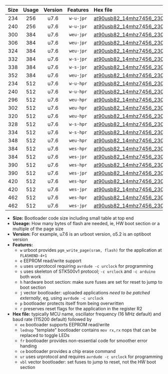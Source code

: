 |Size|Usage|Version|Features|Hex file|
|:-:|:-:|:-:|:-:|:--|
|234|256|u7.6|`w-u-jpr`|[at90usb82_14mhz7456_230400bps_ur_vbl.hex](https://raw.githubusercontent.com/stefanrueger/urboot/main/at90usb82_14mhz7456_230400bps_ur_vbl.hex)|
|240|256|u7.6|`w-u-jpr`|[at90usb82_14mhz7456_230400bps_lednop_ur_vbl.hex](https://raw.githubusercontent.com/stefanrueger/urboot/main/at90usb82_14mhz7456_230400bps_lednop_ur_vbl.hex)|
|300|384|u7.6|`weu-jpr`|[at90usb82_14mhz7456_230400bps_ee_ur_vbl.hex](https://raw.githubusercontent.com/stefanrueger/urboot/main/at90usb82_14mhz7456_230400bps_ee_ur_vbl.hex)|
|306|384|u7.6|`weu-jpr`|[at90usb82_14mhz7456_230400bps_ee_lednop_ur_vbl.hex](https://raw.githubusercontent.com/stefanrueger/urboot/main/at90usb82_14mhz7456_230400bps_ee_lednop_ur_vbl.hex)|
|324|384|u7.6|`weu-jpr`|[at90usb82_14mhz7456_230400bps_ee_lednop_fr_ur_vbl.hex](https://raw.githubusercontent.com/stefanrueger/urboot/main/at90usb82_14mhz7456_230400bps_ee_lednop_fr_ur_vbl.hex)|
|332|384|u7.6|`w-s-jpr`|[at90usb82_14mhz7456_230400bps_vbl.hex](https://raw.githubusercontent.com/stefanrueger/urboot/main/at90usb82_14mhz7456_230400bps_vbl.hex)|
|338|384|u7.6|`w-s-jpr`|[at90usb82_14mhz7456_230400bps_lednop_vbl.hex](https://raw.githubusercontent.com/stefanrueger/urboot/main/at90usb82_14mhz7456_230400bps_lednop_vbl.hex)|
|352|384|u7.6|`weu-jpr`|[at90usb82_14mhz7456_230400bps_ee_lednop_fr_ce_ur_vbl.hex](https://raw.githubusercontent.com/stefanrueger/urboot/main/at90usb82_14mhz7456_230400bps_ee_lednop_fr_ce_ur_vbl.hex)|
|234|512|u7.6|`w-u-hpr`|[at90usb82_14mhz7456_230400bps_ur.hex](https://raw.githubusercontent.com/stefanrueger/urboot/main/at90usb82_14mhz7456_230400bps_ur.hex)|
|240|512|u7.6|`w-u-hpr`|[at90usb82_14mhz7456_230400bps_lednop_ur.hex](https://raw.githubusercontent.com/stefanrueger/urboot/main/at90usb82_14mhz7456_230400bps_lednop_ur.hex)|
|296|512|u7.6|`weu-hpr`|[at90usb82_14mhz7456_230400bps_ee_ur.hex](https://raw.githubusercontent.com/stefanrueger/urboot/main/at90usb82_14mhz7456_230400bps_ee_ur.hex)|
|302|512|u7.6|`weu-hpr`|[at90usb82_14mhz7456_230400bps_ee_lednop_ur.hex](https://raw.githubusercontent.com/stefanrueger/urboot/main/at90usb82_14mhz7456_230400bps_ee_lednop_ur.hex)|
|320|512|u7.6|`weu-hpr`|[at90usb82_14mhz7456_230400bps_ee_lednop_fr_ur.hex](https://raw.githubusercontent.com/stefanrueger/urboot/main/at90usb82_14mhz7456_230400bps_ee_lednop_fr_ur.hex)|
|328|512|u7.6|`w-s-hpr`|[at90usb82_14mhz7456_230400bps.hex](https://raw.githubusercontent.com/stefanrueger/urboot/main/at90usb82_14mhz7456_230400bps.hex)|
|334|512|u7.6|`w-s-hpr`|[at90usb82_14mhz7456_230400bps_lednop.hex](https://raw.githubusercontent.com/stefanrueger/urboot/main/at90usb82_14mhz7456_230400bps_lednop.hex)|
|348|512|u7.6|`weu-hpr`|[at90usb82_14mhz7456_230400bps_ee_lednop_fr_ce_ur.hex](https://raw.githubusercontent.com/stefanrueger/urboot/main/at90usb82_14mhz7456_230400bps_ee_lednop_fr_ce_ur.hex)|
|384|512|u7.6|`wes-hpr`|[at90usb82_14mhz7456_230400bps_ee.hex](https://raw.githubusercontent.com/stefanrueger/urboot/main/at90usb82_14mhz7456_230400bps_ee.hex)|
|384|512|u7.6|`wes-jpr`|[at90usb82_14mhz7456_230400bps_ee_vbl.hex](https://raw.githubusercontent.com/stefanrueger/urboot/main/at90usb82_14mhz7456_230400bps_ee_vbl.hex)|
|390|512|u7.6|`wes-hpr`|[at90usb82_14mhz7456_230400bps_ee_lednop.hex](https://raw.githubusercontent.com/stefanrueger/urboot/main/at90usb82_14mhz7456_230400bps_ee_lednop.hex)|
|390|512|u7.6|`wes-jpr`|[at90usb82_14mhz7456_230400bps_ee_lednop_vbl.hex](https://raw.githubusercontent.com/stefanrueger/urboot/main/at90usb82_14mhz7456_230400bps_ee_lednop_vbl.hex)|
|420|512|u7.6|`wes-hpr`|[at90usb82_14mhz7456_230400bps_ee_lednop_fr.hex](https://raw.githubusercontent.com/stefanrueger/urboot/main/at90usb82_14mhz7456_230400bps_ee_lednop_fr.hex)|
|420|512|u7.6|`wes-jpr`|[at90usb82_14mhz7456_230400bps_ee_lednop_fr_vbl.hex](https://raw.githubusercontent.com/stefanrueger/urboot/main/at90usb82_14mhz7456_230400bps_ee_lednop_fr_vbl.hex)|
|462|512|u7.6|`wes-hpr`|[at90usb82_14mhz7456_230400bps_ee_lednop_fr_ce.hex](https://raw.githubusercontent.com/stefanrueger/urboot/main/at90usb82_14mhz7456_230400bps_ee_lednop_fr_ce.hex)|
|462|512|u7.6|`wes-jpr`|[at90usb82_14mhz7456_230400bps_ee_lednop_fr_ce_vbl.hex](https://raw.githubusercontent.com/stefanrueger/urboot/main/at90usb82_14mhz7456_230400bps_ee_lednop_fr_ce_vbl.hex)|

- **Size:** Bootloader code size including small table at top end
- **Useage:** How many bytes of flash are needed, ie, HW boot section or a multiple of the page size
- **Version:** For example, u7.6 is an urboot version, o5.2 is an optiboot version
- **Features:**
  + `w` urboot provides `pgm_write_page(sram, flash)` for the application at `FLASHEND-4+1`
  + `e` EEPROM read/write support
  + `u` uses urprotocol requiring `avrdude -c urclock` for programming
  + `s` uses skeleton of STK500v1 protocol; `-c urclock` and `-c arduino` both work
  + `h` hardware boot section: make sure fuses are set for reset to jump to boot section
  + `j` vector bootloader: uploaded applications *need to be patched externally*, eg, using `avrdude -c urclock`
  + `p` bootloader protects itself from being overwritten
  + `r` preserves reset flags for the application in the register R2
- **Hex file:** typically MCU name, oscillator frequency (16 MHz default) and baud rate (115200 default) followed by
  + `ee` bootloader supports EEPROM read/write
  + `lednop` "template" bootloader contains `mov rx,rx` nops that can be replaced to toggle LEDs
  + `fr` bootloader provides non-essential code for smoother error handing
  + `ce` bootloader provides a chip erase command
  + `ur` uses urprotocol and requires `avrdude -c urclock` for programming
  + `vbl` vector bootloader: set fuses to jump to reset, not the HW boot section
